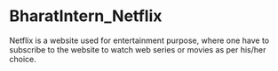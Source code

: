 # BharatIntern_Netflix
Netflix is a website used for entertainment purpose, where one have to subscribe to the website to watch web series or movies as per his/her choice.
